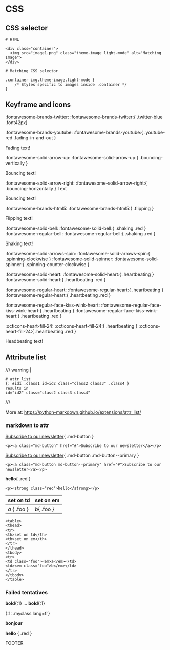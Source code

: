 # CSS


## CSS selector

```
# HTML

<div class="container">
  <img src="image1.png" class="theme-image light-mode" alt="Matching Image">
</div>

# Matching CSS selector

.container img.theme-image.light-mode {
    /* Styles specific to images inside .container */
}
```

## Keyframe and icons

 :fontawesome-brands-twitter: :fontawesome-brands-twitter:{ .twitter-blue .font42px}

 :fontawesome-brands-youtube: :fontawesome-brands-youtube:{ .youtube-red .fading-in-and-out }
 <div class="fading-in-and-out">Fading text!</div>

 :fontawesome-solid-arrow-up: :fontawesome-solid-arrow-up:{ .bouncing-vertically }
 <div class="bouncing-vertically">Bouncing text!</div>

 :fontawesome-solid-arrow-right: :fontawesome-solid-arrow-right:{ .bouncing-horizontally } Text
 <div class="bouncing-horizontally">Bouncing text!</div>

 :fontawesome-brands-html5: :fontawesome-brands-html5:{ .flipping }
 <div class="flipping">Flipping text!</div>

 :fontawesome-solid-bell: :fontawesome-solid-bell:{ .shaking .red }
 :fontawesome-regular-bell: :fontawesome-regular-bell:{ .shaking .red }
 <div class="shaking">Shaking text!</div>

 :fontawesome-solid-arrows-spin: :fontawesome-solid-arrows-spin:{ .spinning-clockwise }
 :fontawesome-solid-spinner: :fontawesome-solid-spinner:{ .spinning-counter-clockwise }

 :fontawesome-solid-heart: :fontawesome-solid-heart:{ .heartbeating } :fontawesome-solid-heart:{ .heartbeating .red }

 :fontawesome-regular-heart: :fontawesome-regular-heart:{ .heartbeating } :fontawesome-regular-heart:{ .heartbeating .red }

 :fontawesome-regular-face-kiss-wink-heart: :fontawesome-regular-face-kiss-wink-heart:{ .heartbeating } :fontawesome-regular-face-kiss-wink-heart:{ .heartbeating .red }

 :octicons-heart-fill-24: :octicons-heart-fill-24:{ .heartbeating } :octicons-heart-fill-24:{ .heartbeating .red }
 <div class="heartbeating">Headbeating text!</div>


## Attribute list

/// warning |
```
# attr_list
{: #id1 .class1 id=id2 class="class2 class3" .class4 }
results in
id="id2" class="class2 class3 class4"
```
///

 More at: https://python-markdown.github.io/extensions/attr_list/

### markdown to attr

[Subscribe to our newsletter](#){ .md-button }

```
<p><a class="md-button" href="#">Subscribe to our newsletter</a></p>
```

[Subscribe to our newsletter](#){ .md-button .md-button--primary }

```
<p><a class="md-button md-button--primary" href="#">Subscribe to our newsletter</a></p>
```

**hello**{ .red }


```
<p><strong class="red">hello</strong></p>
```

| set on td    | set on em   |
|--------------|-------------|
| *a* { .foo } | *b*{ .foo } |

```
<table>
<thead>
<tr>
<th>set on td</th>
<th>set on em</th>
</tr>
</thead>
<tbody>
<tr>
<td class="foo"><em>a</em></td>
<td><em class="foo">b</em></td>
</tr>
</tbody>
</table>
```

### Failed tentatives

**bold**{:1}
...
**bold**{:1}

{:1: .myclass lang=fr}

<strong>bonjour</strong>

<div>
<strong>hello</strong> { .red }
</div>

FOOTER
